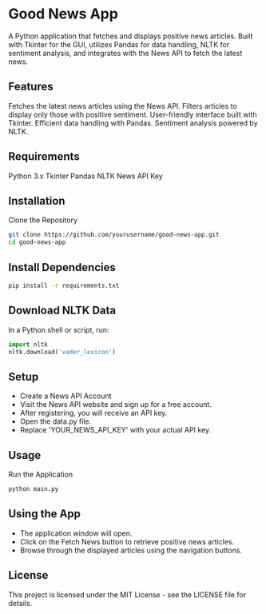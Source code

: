 # Good News App
A Python application that fetches and displays positive news articles. Built with Tkinter for the GUI, utilizes Pandas for data handling, NLTK for sentiment analysis, and integrates with the News API to fetch the latest news.

## Features
Fetches the latest news articles using the News API.
Filters articles to display only those with positive sentiment.
User-friendly interface built with Tkinter.
Efficient data handling with Pandas.
Sentiment analysis powered by NLTK.

## Requirements
Python 3.x
Tkinter
Pandas
NLTK
News API Key

## Installation
Clone the Repository

```bash
git clone https://github.com/yourusername/good-news-app.git
cd good-news-app
```

## Install Dependencies

```bash
pip install -r requirements.txt
```

## Download NLTK Data

In a Python shell or script, run:

```python
import nltk
nltk.download('vader_lexicon')
```

## Setup

- Create a News API Account
- Visit the News API website and sign up for a free account.
- After registering, you will receive an API key.
- Open the data.py file.
- Replace 'YOUR_NEWS_API_KEY' with your actual API key.

## Usage
Run the Application

```bash
python main.py
```

## Using the App

- The application window will open.
- Click on the Fetch News button to retrieve positive news articles.
- Browse through the displayed articles using the navigation buttons.

## License

This project is licensed under the MIT License - see the LICENSE file for details.

